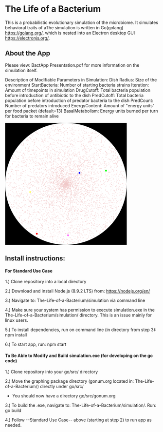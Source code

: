 # The Life of a Bacterium

This is a probabilistic evolutionary simulation of the microbiome. It simulates behavioral traits of aThe simulation is written in Go(golang) https://golang.org/, which is nested into an Electron desktop GUI https://electronjs.org/.

## About the App

Please view: BactApp Presentation.pdf for more information on the simulation itself.

Description of Modifiable Parameters in Simulation: 
Dish Radius: Size of the environment
StartBacteria: Number of starting bacteria strains
Iteration: Amount of timepoints in simulation
DrugCutoff: Total bacteria population before introduction of antibiotic to the dish
PredCutoff: Total bacteria population before introduction of predator bacteria to the dish
PredCount: Number of predators introduced
EnergyContent: Amount of "energy units" per food packet (default=13)
BasalMetabolism: Energy units burned per turn for bacteria to remain alive


![Alt text](/simulation/data/Original.png)



## Install instructions:

#### For Standard Use Case 

1.) Clone repository into a local directory

2.) Download and install Node.js (8.9.2 LTS) from: https://nodejs.org/en/

3.) Navigate to: The-Life-of-a-Bacterium/simulation via command line

4.) Make sure your system has permission to execute simulation.exe in the The-Life-of-a-Bacterium/simulation/ directory. This is an issue mainly for linux users.

5.) To install dependencies, run on command line (in directory from step 3): npm install    

6.) To start app, run: npm start

#### To Be Able to Modify and Build simulation.exe (for developing on the go code)

1.) Clone repository into your go/src/ directory

2.) Move the graphing package directory (gonum.org located in: The-Life-of-a-Bacterium/) directly under go/src/  
  - You should now have a directory go/src/gonum.org

3.) To build the .exe, navigate to: The-Life-of-a-Bacterium/simulation/. Run: go build

4.) Follow --Standard Use Case-- above (starting at step 2) to run app as needed.

